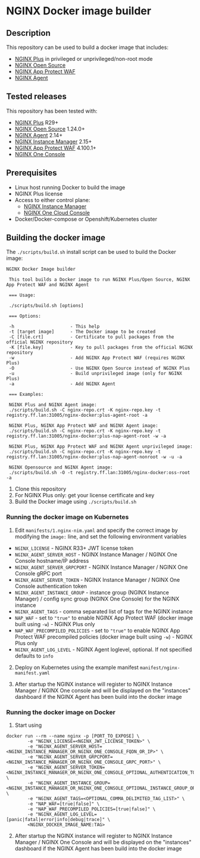 # NGINX Docker image builder

## Description

This repository can be used to build a docker image that includes:

- [NGINX Plus](https://docs.nginx.com/nginx) in privileged or unprivileged/non-root mode
- [NGINX Open Source](https://nginx.org/)
- [NGINX App Protect WAF](https://docs.nginx.com/nginx-app-protect-waf)
- [NGINX Agent](https://docs.nginx.com/nginx-agent)

## Tested releases

This repository has been tested with:

- [NGINX Plus](https://docs.nginx.com/nginx) R29+
- [NGINX Open Source](https://nginx.org) 1.24.0+
- [NGINX Agent](https://docs.nginx.com/nginx-agent) 2.14+
- [NGINX Instance Manager](https://docs.nginx.com/nginx-instance-manager) 2.15+
- [NGINX App Protect WAF](https://docs.nginx.com/nginx-app-protect-waf) 4.100.1+
- [NGINX One Console](https://docs.nginx.com/nginx-app-protect-waf)

## Prerequisites

- Linux host running Docker to build the image
- NGINX Plus license
- Access to either control plane:
  - [NGINX Instance Manager](https://docs.nginx.com/nginx-instance-manager/)
  - [NGINX One Cloud Console](https://docs.nginx.com/nginx-one/)
- Docker/Docker-compose or Openshift/Kubernetes cluster

## Building the docker image

The `./scripts/build.sh` install script can be used to build the Docker image:

```
NGINX Docker Image builder

 This tool builds a Docker image to run NGINX Plus/Open Source, NGINX App Protect WAF and NGINX Agent

 === Usage:

 ./scripts/build.sh [options]

 === Options:

 -h                     - This help
 -t [target image]      - The Docker image to be created
 -C [file.crt]          - Certificate to pull packages from the official NGINX repository
 -K [file.key]          - Key to pull packages from the official NGINX repository
 -w                     - Add NGINX App Protect WAF (requires NGINX Plus)
 -O                     - Use NGINX Open Source instead of NGINX Plus
 -u                     - Build unprivileged image (only for NGINX Plus)
 -a                     - Add NGINX Agent

 === Examples:

 NGINX Plus and NGINX Agent image:
 ./scripts/build.sh -C nginx-repo.crt -K nginx-repo.key -t registry.ff.lan:31005/nginx-docker:plus-agent-root -a

 NGINX Plus, NGINX App Protect WAF and NGINX Agent image:
 ./scripts/build.sh -C nginx-repo.crt -K nginx-repo.key -t registry.ff.lan:31005/nginx-docker:plus-nap-agent-root -w -a

 NGINX Plus, NGINX App Protect WAF and NGINX Agent unprivileged image:
 ./scripts/build.sh -C nginx-repo.crt -K nginx-repo.key -t registry.ff.lan:31005/nginx-docker:plus-nap-agent-nonroot -w -u -a

 NGINX Opensource and NGINX Agent image:
 ./scripts/build.sh -O -t registry.ff.lan:31005/nginx-docker:oss-root -a
```

1. Clone this repository
2. For NGINX Plus only: get your license certificate and key
3. Build the Docker image using `./scripts/build.sh`

### Running the docker image on Kubernetes

1. Edit `manifests/1.nginx-nim.yaml` and specify the correct image by modifying the `image:` line, and set the following environment variables
  - `NGINX_LICENSE` - NGINX R33+ JWT license token
  - `NGINX_AGENT_SERVER_HOST` - NGINX Instance Manager / NGINX One Console hostname/IP address
  - `NGINX_AGENT_SERVER_GRPCPORT` - NGINX Instance Manager / NGINX One Console gRPC port
  - `NGINX_AGENT_SERVER_TOKEN` - NGINX Instance Manager / NGINX One Console authentication token
  - `NGINX_AGENT_INSTANCE_GROUP` - instance group (NGINX Instance Manager) / config sync group (NGINX One Console) for the NGINX instance
  - `NGINX_AGENT_TAGS` - comma separated list of tags for the NGINX instance
  - `NAP_WAF` - set to `"true"` to enable NGINX App Protect WAF (docker image built using `-w`) - NGINX Plus only
  - `NAP_WAF_PRECOMPILED_POLICIES` - set to `"true"` to enable NGINX App Protect WAF precompiled policies (docker image built using `-w`) - NGINX Plus only
  - `NGINX_AGENT_LOG_LEVEL` - NGINX Agent loglevel, optional. If not specified defaults to `info`

2. Deploy on Kubernetes using the example manifest `manifest/nginx-manifest.yaml`

3. After startup the NGINX instance will register to NGINX Instance Manager / NGINX One console and will be displayed on the "instances" dashboard if the NGINX Agent has been build into the docker image

### Running the docker image on Docker

1. Start using

```
docker run --rm --name nginx -p [PORT_TO_EXPOSE] \
        -e "NGINX_LICENSE=<NGINX_JWT_LICENSE_TOKEN>" \
        -e "NGINX_AGENT_SERVER_HOST=<NGINX_INSTANCE_MANAGER_OR_NGINX_ONE_CONSOLE_FQDN_OR_IP>" \
        -e "NGINX_AGENT_SERVER_GRPCPORT=<NGINX_INSTANCE_MANAGER_OR_NGINX_ONE_CONSOLE_GRPC_PORT>" \
        -e "NGINX_AGENT_SERVER_TOKEN=<NGINX_INSTANCE_MANAGER_OR_NGINX_ONE_CONSOLE_OPTIONAL_AUTHENTICATION_TOKEN>" \
        -e "NGINX_AGENT_INSTANCE_GROUP=<NGINX_INSTANCE_MANAGER_OR_NGINX_ONE_CONSOLE_OPTIONAL_INSTANCE_GROUP_OR_CONFIG_SYNC_GROUP_NAME>" \
        -e "NGINX_AGENT_TAGS=<OPTIONAL_COMMA_DELIMITED_TAG_LIST>" \
        -e "NAP_WAF=[true|false]" \
        -e "NAP_WAF_PRECOMPILED_POLICIES=[true|false]" \
        -e "NGINX_AGENT_LOG_LEVEL=[panic|fatal|error|info|debug|trace]" \
        <NGINX_DOCKER_IMAGE_NAME:TAG>
```

2. After startup the NGINX instance will register to NGINX Instance Manager / NGINX One Console and will be displayed on the "instances" dashboard if the NGINX Agent has been build into the docker image
